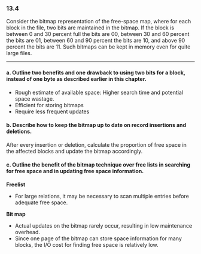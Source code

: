 ### 13.4
Consider the bitmap representation of the free-space map, where for each block in the file, two bits are maintained in the bitmap. If the block is between 0 and 30 percent full the bits are 00, between 30 and 60 percent the bits are 01, between 60 and 90 percent the bits are 10, and above 90 percent the bits are 11. Such bitmaps can be kept in memory even for quite large files.

---

#### a. Outline two benefits and one drawback to using two bits for a block, instead of one byte as described earlier in this chapter.

+ Rough estimate of available space: Higher search time and potential space wastage.
+ Efficient for storing bitmaps
+ Require less frequent updates


#### b. Describe how to keep the bitmap up to date on record insertions and deletions.

After every insertion or deletion, calculate the proportion of free space in the affected blocks and update the bitmap accordingly.

#### c. Outline the benefit of the bitmap technique over free lists in searching for free space and in updating free space information.

**Freelist**<br>
+ For large relations, it may be necessary to scan multiple entries before adequate free space.


**Bit map**<br>
+ Actual updates on the bitmap rarely occur, resulting in low maintenance overhead.
+ Since one page of the bitmap can store space information for many blocks, the I/O cost for finding free space is relatively low.

